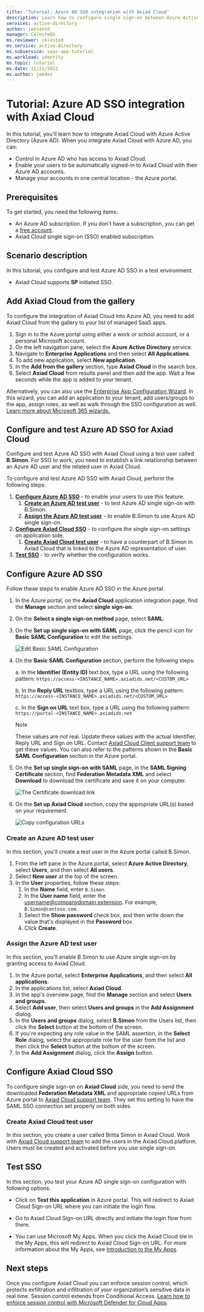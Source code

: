 ```yaml
---
title: 'Tutorial: Azure AD SSO integration with Axiad Cloud'
description: Learn how to configure single sign-on between Azure Active Directory and Axiad Cloud.
services: active-directory
author: jeevansd
manager: CelesteDG
ms.reviewer: celested
ms.service: active-directory
ms.subservice: saas-app-tutorial
ms.workload: identity
ms.topic: tutorial
ms.date: 11/21/2022
ms.author: jeedes
---
```


# Tutorial: Azure AD SSO integration with Axiad Cloud

In this tutorial, you'll learn how to integrate Axiad Cloud with Azure Active Directory (Azure AD). When you integrate Axiad Cloud with Azure AD, you can:

* Control in Azure AD who has access to Axiad Cloud.
* Enable your users to be automatically signed-in to Axiad Cloud with their Azure AD accounts.
* Manage your accounts in one central location - the Azure portal.

## Prerequisites

To get started, you need the following items:

* An Azure AD subscription. If you don't have a subscription, you can get a [free account](https://azure.microsoft.com/free/).
* Axiad Cloud single sign-on (SSO) enabled subscription.

## Scenario description

In this tutorial, you configure and test Azure AD SSO in a test environment.

* Axiad Cloud supports **SP** initiated SSO.

## Add Axiad Cloud from the gallery

To configure the integration of Axiad Cloud into Azure AD, you need to add Axiad Cloud from the gallery to your list of managed SaaS apps.

1. Sign in to the Azure portal using either a work or school account, or a personal Microsoft account.
1. On the left navigation pane, select the **Azure Active Directory** service.
1. Navigate to **Enterprise Applications** and then select **All Applications**.
1. To add new application, select **New application**.
1. In the **Add from the gallery** section, type **Axiad Cloud** in the search box.
1. Select **Axiad Cloud** from results panel and then add the app. Wait a few seconds while the app is added to your tenant.

 Alternatively, you can also use the [Enterprise App Configuration Wizard](https://portal.office.com/AdminPortal/home?Q=Docs#/azureadappintegration). In this wizard, you can add an application to your tenant, add users/groups to the app, assign roles, as well as walk through the SSO configuration as well. [Learn more about Microsoft 365 wizards.](/microsoft-365/admin/misc/azure-ad-setup-guides)

## Configure and test Azure AD SSO for Axiad Cloud

Configure and test Azure AD SSO with Axiad Cloud using a test user called **B.Simon**. For SSO to work, you need to establish a link relationship between an Azure AD user and the related user in Axiad Cloud.

To configure and test Azure AD SSO with Axiad Cloud, perform the following steps:

1. **[Configure Azure AD SSO](#configure-azure-ad-sso)** - to enable your users to use this feature.
    1. **[Create an Azure AD test user](#create-an-azure-ad-test-user)** - to test Azure AD single sign-on with B.Simon.
    1. **[Assign the Azure AD test user](#assign-the-azure-ad-test-user)** - to enable B.Simon to use Azure AD single sign-on.
1. **[Configure Axiad Cloud SSO](#configure-axiad-cloud-sso)** - to configure the single sign-on settings on application side.
    1. **[Create Axiad Cloud test user](#create-axiad-cloud-test-user)** - to have a counterpart of B.Simon in Axiad Cloud that is linked to the Azure AD representation of user.
1. **[Test SSO](#test-sso)** - to verify whether the configuration works.

## Configure Azure AD SSO

Follow these steps to enable Azure AD SSO in the Azure portal.

1. In the Azure portal, on the **Axiad Cloud** application integration page, find the **Manage** section and select **single sign-on**.
1. On the **Select a single sign-on method** page, select **SAML**.
1. On the **Set up single sign-on with SAML** page, click the pencil icon for **Basic SAML Configuration** to edit the settings.

   ![Edit Basic SAML Configuration](common/edit-urls.png)

1. On the **Basic SAML Configuration** section, perform the following steps: 

    a. In the **Identifier (Entity ID)** text box, type a URL using the following pattern:
    `https://access-<INSTANCE_NAME>.axiadids.net/<CUSTOM_URL>`

    b. In the **Reply URL** textbox, type a URL using the following pattern:
    `https://access-<INSTANCE_NAME>.axiadids.net/<CUSTOM_URL>`

    c. In the **Sign on URL** text box, type a URL using the following pattern:
    `https://portal-<INSTANCE_NAME>.axiadids.net`

	> [!NOTE]
	> These values are not real. Update these values with the actual Identifier, Reply URL and Sign on URL. Contact [Axiad Cloud Client support team](mailto:support@axiad.com) to get these values. You can also refer to the patterns shown in the **Basic SAML Configuration** section in the Azure portal.

1. On the **Set up single sign-on with SAML** page, in the **SAML Signing Certificate** section,  find **Federation Metadata XML** and select **Download** to download the certificate and save it on your computer.

	![The Certificate download link](common/metadataxml.png)

1. On the **Set up Axiad Cloud** section, copy the appropriate URL(s) based on your requirement.

	![Copy configuration URLs](common/copy-configuration-urls.png)

### Create an Azure AD test user

In this section, you'll create a test user in the Azure portal called B.Simon.

1. From the left pane in the Azure portal, select **Azure Active Directory**, select **Users**, and then select **All users**.
1. Select **New user** at the top of the screen.
1. In the **User** properties, follow these steps:
   1. In the **Name** field, enter `B.Simon`.  
   1. In the **User name** field, enter the username@companydomain.extension. For example, `B.Simon@contoso.com`.
   1. Select the **Show password** check box, and then write down the value that's displayed in the **Password** box.
   1. Click **Create**.

### Assign the Azure AD test user

In this section, you'll enable B.Simon to use Azure single sign-on by granting access to Axiad Cloud.

1. In the Azure portal, select **Enterprise Applications**, and then select **All applications**.
1. In the applications list, select **Axiad Cloud**.
1. In the app's overview page, find the **Manage** section and select **Users and groups**.
1. Select **Add user**, then select **Users and groups** in the **Add Assignment** dialog.
1. In the **Users and groups** dialog, select **B.Simon** from the Users list, then click the **Select** button at the bottom of the screen.
1. If you're expecting any role value in the SAML assertion, in the **Select Role** dialog, select the appropriate role for the user from the list and then click the **Select** button at the bottom of the screen.
1. In the **Add Assignment** dialog, click the **Assign** button.

## Configure Axiad Cloud SSO

To configure single sign-on on **Axiad Cloud** side, you need to send the downloaded **Federation Metadata XML** and appropriate copied URLs from Azure portal to [Axiad Cloud support team](mailto:support@axiad.com). They set this setting to have the SAML SSO connection set properly on both sides.

### Create Axiad Cloud test user

In this section, you create a user called Britta Simon in Axiad Cloud. Work with [Axiad Cloud support team](mailto:support@axiad.com) to add the users in the Axiad Cloud platform. Users must be created and activated before you use single sign-on.

## Test SSO

In this section, you test your Azure AD single sign-on configuration with following options. 

* Click on **Test this application** in Azure portal. This will redirect to Axiad Cloud Sign-on URL where you can initiate the login flow. 

* Go to Axiad Cloud Sign-on URL directly and initiate the login flow from there.

* You can use Microsoft My Apps. When you click the Axiad Cloud tile in the My Apps, this will redirect to Axiad Cloud Sign-on URL. For more information about the My Apps, see [Introduction to the My Apps](../user-help/my-apps-portal-end-user-access.md).

## Next steps

Once you configure Axiad Cloud you can enforce session control, which protects exfiltration and infiltration of your organization’s sensitive data in real time. Session control extends from Conditional Access. [Learn how to enforce session control with Microsoft Defender for Cloud Apps](/cloud-app-security/proxy-deployment-aad).
